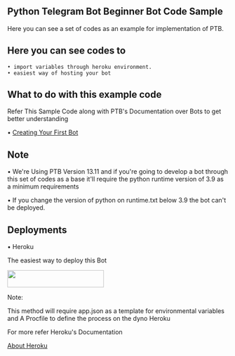 ## Python Telegram Bot Beginner Bot Code Sample

Here you can see a set of codes as an example for implementation of PTB. 


## Here you can see codes to 
    • import variables through heroku environment.
    • easiest way of hosting your bot

## What to do with this example code

Refer This Sample Code along with PTB's Documentation over Bots
to get better understanding 

• [Creating Your First Bot](https://github.com/python-telegram-bot/python-telegram-bot/wiki/Extensions-%E2%80%93-Your-first-Bot)


## Note

• We're Using PTB Version 13.11 and if you're going to develop a bot through this set of codes as a base
it'll require the python runtime version of 3.9 as a minimum requirements 

• If you change the version of python on runtime.txt below 3.9 the bot can't be deployed.


## Deployments

• Heroku 

The easiest way to deploy this Bot

<p align="left"><a href="https://heroku.com/deploy?template=https://github.com/Bharathi2003/PTB-Bot-Skeleton"> <img src="https://img.shields.io/badge/Deploy%20To%20Heroku-yellow?style=for-the-badge&logo=heroku" width="220" height="38.45"/></a></p>

Note: 

This method will require app.json as a template for environmental variables and
A Procfile to define the process on the dyno Heroku

For more refer Heroku's Documentation

[About Heroku](https://devcenter.heroku.com)
